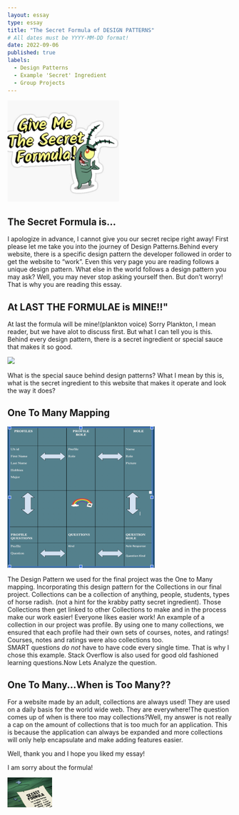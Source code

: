 ```yaml
---
layout: essay
type: essay
title: "The Secret Formula of DESIGN PATTERNS"
# All dates must be YYYY-MM-DD format!
date: 2022-09-06
published: true
labels:
  - Design Patterns
  - Example 'Secret' Ingredient
  - Group Projects
---
```


<img width="250px" class="rounded float-start pe-4" src="../img/plankton.png">

## The Secret Formula is...

I apologize in advance, I cannot give you our secret recipe right away! First please let me take you into the journey of Design Patterns.Behind every website, there is a specific design pattern the developer followed in order to get the website to “work”. Even this very page you are reading follows a unique design pattern. What else in the world follows a design pattern you may ask? Well, you may never stop asking yourself then. But don’t worry! That is why you are reading this essay. 

## At LAST THE FORMULAE is MINE!!"

At last the formula will be mine!(plankton voice) Sorry Plankton, I mean reader, but we have alot to discuss first. But what I can tell you is this. Behind every design pattern, there is a secret ingredient or special sauce that makes it so good.

<img width="330px" class="rounded float-start pe-4" src="../img/salty_1">

What is the special sauce behind design patterns? What I mean by this is, what is the secret ingredient to this website that makes it operate and look the way it does? 

## One To Many Mapping
<img width="330px" class="rounded float-start pe-4" src="../img/r-notes.png">

The Design Pattern we used for the final project was the One to Many mapping. Incorporating this design pattern for the Collections in our final project. Collections can be a collection of anything, people, students, types of horse radish. (not a hint for the krabby patty secret ingredient). Those Collections then get linked to other Collections to make and in the process make our work easier! Everyone likes easier work! An example of a collection in our project was profile. By using one to many collections, we ensured that each profile had their own sets of courses, notes, and ratings! Courses, notes and ratings were also collections too.  
SMART questions *do not* have to have code every single time. That is why I chose this example. Stack Overflow is also used for good old fashioned learning questions.Now Lets Analyze the question. 


## One To Many...When is Too Many??

For a website made by an adult, collections are always used! They are used on a daily basis for the world wide web. They are everywhere!The question comes up of when is there too may collections?Well, my answer  is not really a cap on the amount of collections that is too much for an application. This is because the application can always be expanded and more collections will only help encapsulate and make adding features easier. 

Well, thank you and I hope you liked my essay! 

I am sorry about the formula!

<img width="100px" class="rounded float-start pe-4" src="../img/secret.png">


